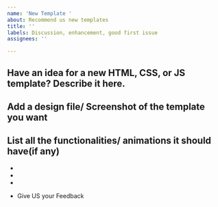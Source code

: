 ```yaml
---
name: 'New Template '
about: Recommend us new templates
title: ''
labels: Discussion, enhancement, good first issue
assignees: ''

---
```


## Have an idea for a new HTML, CSS, or JS template? Describe it here.


## Add a design file/ Screenshot of the template you want


## List all the functionalities/ animations it should have(if any)
-
-
-

- Give US your Feedback
